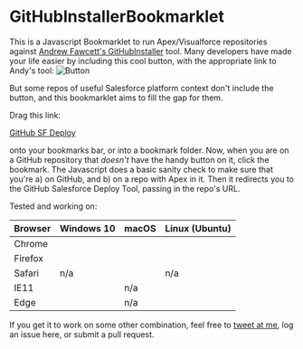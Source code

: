 GitHubInstallerBookmarklet
==========================

This is a Javascript Bookmarklet to run Apex/Visualforce repositories against [Andrew Fawcett's GitHubInstaller](https://github.com/afawcett/githubsfdeploy) tool. Many developers have made your life easier by including this cool button, with the appropriate link to Andy's tool:
![Button](https://raw.githubusercontent.com/afawcett/githubsfdeploy/master/src/main/webapp/resources/img/deploy.png) 

But some repos of useful Salesforce platform context don't include the button, and this bookmarklet aims to fill the gap for them. 

Drag this link:

<div markdown="0">
<a href="javascript:(function(){var o = 0;var s = document.getElementsByClassName(%27lang%27);for (var i = 0; i < s.length; ++i) {if(s[i].innerHTML == %27Apex%27) {o = 1;}}location.hostname != %27github.com%27 || !o ?alert(%27This is not a GitHub Apex repository!%27):window.open(%27https://githubsfdeploy.herokuapp.com/app/githubdeploy%27+location.pathname);})();">GitHub SF Deploy</a>
</div>

onto your bookmarks bar, or into a bookmark folder. Now, when you are on a GitHub repository that *doesn't* have the handy button on it, click the bookmark. The Javascript does a basic sanity check to make sure that you're a) on GitHub, and b) on a repo with Apex in it. Then it redirects you to the GitHub Salesforce Deploy Tool, passing in the repo's URL. 

Tested and working on:

| Browser | Windows 10 | macOS | Linux (Ubuntu) |
|---------|------------|-------|----------------|
| Chrome  |            |       |                |
| Firefox |            |       |                |
| Safari  |    n/a     |       |    n/a         |
| IE11    |            |  n/a  |                | 
| Edge    |            |  n/a  |                |

If you get it to work on some other combination, feel free to [tweet at me](https://twitter.com/tet3), log an issue here, or submit a pull request.  